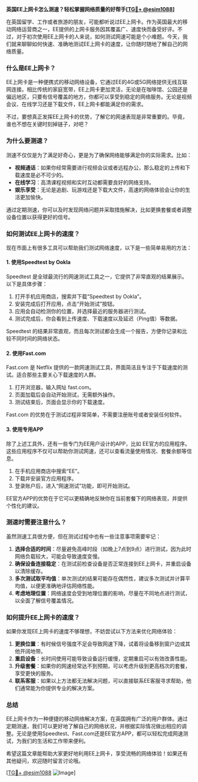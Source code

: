 **英国EE上网卡怎么测速？轻松掌握网络质量的好帮手[[TG💪+ @esim1088](https://t.me/s/esim1088)]**

在英国留学、工作或者旅游的朋友，可能都听说过EE上网卡。作为英国最大的移动网络运营商之一，EE提供的上网卡服务因其覆盖广、速度快而备受好评。不过，对于初次使用EE上网卡的人来说，如何测试网速可能是个小难题。今天，我们就来聊聊如何快速、准确地测试EE上网卡的速度，让你随时随地了解自己的网络质量。

### **什么是EE上网卡？**
EE上网卡是一种便携式的移动网络设备，它通过EE的4G或5G网络提供无线互联网连接。相比传统的家庭宽带，EE上网卡更加灵活，无论是在咖啡馆、公园还是偏远地区，只要有信号覆盖的地方，你都可以享受到稳定的网络服务。无论是视频会议、在线学习还是下载文件，EE上网卡都能满足你的需求。

不过，要想真正发挥EE上网卡的优势，了解它的网速表现是非常重要的。毕竟，谁也不想在关键时刻掉链子，对吧？

### **为什么要测速？**
测速不仅仅是为了满足好奇心，更是为了确保网络能够满足你的实际需求。比如：
- **视频通话**：如果你经常需要进行视频会议或者远程办公，那么稳定的上传和下载速度是必不可少的。
- **在线学习**：高清课程视频和实时互动都需要良好的网络支持。
- **娱乐享受**：无论是追剧、玩游戏还是下载大文件，高速的网络体验会让你的生活更加愉快。

通过定期测速，你可以及时发现网络问题并采取措施解决，比如更换套餐或者调整设备位置以获得更好的信号。

### **如何测试EE上网卡的速度？**
现在市面上有很多工具可以帮助我们测试网络速度，以下是一些简单易用的方法：

#### **1. 使用Speedtest by Ookla**
Speedtest 是全球最流行的网速测试工具之一，它提供了非常直观的结果展示。以下是具体步骤：

1. 打开手机应用商店，搜索并下载“Speedtest by Ookla”。
2. 安装完成后打开应用，点击“开始测试”按钮。
3. 应用会自动检测你的位置，并选择最近的服务器进行测试。
4. 测试完成后，你会看到上传速度、下载速度以及延迟（Ping值）等数据。

Speedtest 的结果非常直观，而且每次测试都会生成一个报告，方便你记录和比较不同时间的网络状态。

#### **2. 使用Fast.com**
Fast.com 是 Netflix 提供的一款网速测试工具，界面简洁且专注于下载速度的测试。适合那些主要关心下载速度的人群。

1. 打开浏览器，输入网址 fast.com。
2. 页面加载后会自动开始测试，无需额外操作。
3. 测试结束后，页面会显示你的下载速度。

Fast.com 的优势在于测试过程非常简单，不需要注册账号或者安装任何软件。

#### **3. 使用专用APP**
除了上述工具外，还有一些专门为EE用户设计的APP，比如 EE官方的应用程序。这些应用程序不仅可以帮助你测试网速，还可以查看流量使用情况、套餐余额等信息。

1. 在手机应用商店中搜索“EE”。
2. 下载并安装官方应用程序。
3. 登录账户后，进入“网速测试”功能，即可开始测试。

EE官方APP的优势在于它可以更精确地反映你在当前套餐下的网络表现，并提供个性化的建议。

### **测速时需要注意什么？**
虽然测速工具很方便，但在测试过程中也有一些注意事项需要牢记：

1. **选择合适的时间**：尽量避免高峰时段（如晚上7点到9点）进行测试，因为此时网络负载较大，可能会导致速度变慢。
2. **确保设备连接稳定**：在测试前检查设备是否正常连接到EE上网卡，并重启设备以清除缓存。
3. **多次测试取平均值**：单次测试的结果可能存在偶然性，建议多次测试并计算平均值，以便更准确地评估网络性能。
4. **考虑地理位置**：网络速度会受到地理位置的影响，尽量在不同地点进行测试，以全面了解信号覆盖情况。

### **如何提升EE上网卡的速度？**
如果你发现EE上网卡的速度不够理想，不妨尝试以下方法来优化网络体验：

1. **更换位置**：有时候信号强度不足会导致网速下降，试着将设备移到窗户边或其他开阔地带。
2. **重启设备**：长时间使用可能导致设备运行缓慢，定期重启可以有效改善性能。
3. **升级套餐**：如果你的网速经常达不到预期，可以考虑升级到更高档次的套餐，享受更快的服务。
4. **联系客服**：如果以上方法都无法解决问题，可以直接联系EE客服寻求帮助，他们通常能为你提供专业的解决方案。

### **总结**
EE上网卡作为一种便捷的移动网络解决方案，在英国拥有广泛的用户群体。通过定期测速，我们可以更好地了解自己的网络状况，并根据实际情况做出相应的调整。无论是使用Speedtest、Fast.com还是EE官方APP，都可以轻松完成网速测试，为我们的生活和工作带来便利。

希望这篇文章能帮助大家更好地利用EE上网卡，享受流畅的网络体验！如果还有其他疑问，欢迎随时留言讨论哦。

[[TG💪+ @esim1088](https://t.me/s/esim1088) ![Image](https://i.postimg.cc/4NQfJmqS/Snipaste-2025-05-13-00-14-12.png)]